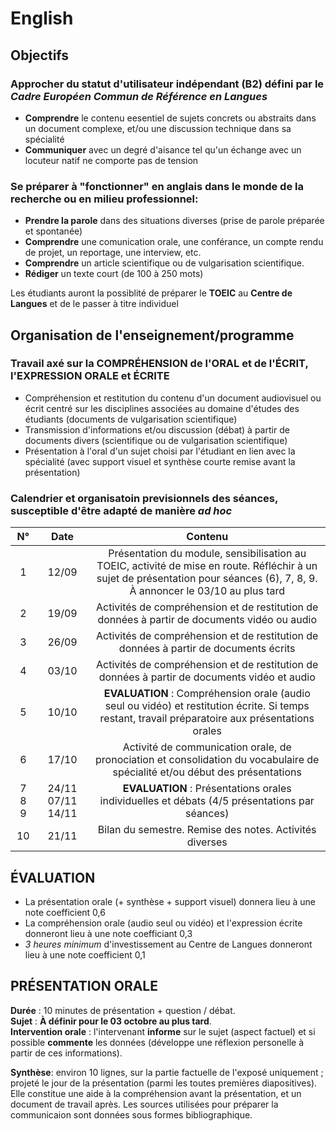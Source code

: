 # **English**
## **Objectifs**
### **Approcher du statut d'utilisateur indépendant** (B2) défini par le *Cadre Européen Commun de Référence en Langues*
- **Comprendre** le contenu eesentiel de sujets concrets ou abstraits dans un document complexe, et/ou une discussion technique dans sa spécialité
- **Communiquer** avec un degré d'aisance tel qu'un échange avec un locuteur natif ne comporte pas de tension  

### **Se préparer à "fonctionner" en anglais dans le monde de la recherche ou en milieu professionnel:**
- **Prendre la parole** dans des situations diverses (prise de parole préparée et spontanée)
- **Comprendre** une comunication orale, une conférance, un compte rendu de projet, un reportage, une interview, etc.
- **Comprendre** un article scientifique ou de vulgarisation scientifique.
- **Rédiger** un texte court (de 100 à 250 mots)  

Les étudiants auront la possiblité de préparer le **TOEIC** au **Centre de Langues** et de le passer à titre individuel
## **Organisation de l'enseignement/programme**  
### **Travail axé sur la COMPRÉHENSION de l'ORAL et de l'ÉCRIT, l'EXPRESSION ORALE et ÉCRITE**

- Compréhension et restitution du contenu d'un document audiovisuel ou écrit centré sur les disciplines associées au domaine d'études des étudiants (documents de vulgarisation scientifique)
- Transmission d'informations et/ou discussion (débat) à partir de documents divers (scientifique ou de vulgarisation scientifique)
- Présentation à l'oral d'un sujet choisi par l'étudiant en lien avec la spécialité (avec support visuel et synthèse courte remise avant la présentation)  

### **Calendrier et organisatoin previsionnels des séances, susceptible d'être adapté de manière *ad hoc***  
|N° |Date|Contenu|
|:-:|:--:|:-----:|
| 1 | 12/09               | Présentation du module, sensibilisation au TOEIC, activité de mise en route. Réfléchir à un sujet de présentation pour séances (6), 7, 8, 9. À annoncer le 03/10 au plus tard |
| 2 | 19/09               | Activités de compréhension et de restitution de données à partir de documents vidéo ou audio                                                                                  |
| 3 | 26/09               | Activités de compréhension et de restitution de données à partir de documents écrits                                                                                          |
| 4 | 03/10               | Activités de compréhension et de restitution de données à partir de documents vidéo et audio                                                                                  |
| 5 | 10/10               | **EVALUATION** : Compréhension orale (audio seul ou vidéo) et restitution écrite. Si temps restant, travail préparatoire aux présentations orales                             |
| 6 | 17/10               | Activité de communication orale, de pronociation et consolidation du vocabulaire de spécialité et/ou début des présentations                                                  |
| 7  8  9 | 24/11  07/11  14/11 | **EVALUATION** : Présentations orales individuelles et débats (4/5 présentations par séances)                                                                                 |
| 10 | 21/11               | Bilan du semestre. Remise des notes. Activités diverses                                                                                                                       |
## ÉVALUATION
- La présentation orale (+ synthèse + support visuel) donnera lieu à une note coefficient 0,6
- La compréhension orale (audio seul ou vidéo) et l'expression écrite donneront lieu à une note coefficiant 0,3
- *3 heures minimum* d'investissement au Centre de Langues donneront lieu à une note coefficient 0,1

## PRÉSENTATION ORALE
**Durée** : 10 minutes de présentation + question / débat.  
**Sujet** : **À définir pour le 03 octobre au plus tard**.  
**Intervention orale** : l'intervenant **informe** sur le sujet (aspect factuel) et si possible **commente** les données (développe une réflexion personelle à partir de ces informations).

**Synthèse**: environ 10 lignes, sur la partie factuelle de l'exposé uniquement ; projeté le jour de la présentation (parmi les toutes premières diapositives). Elle constitue une aide à la compréhension avant la présentation, et un document de travail après. Les sources utilisées pour préparer la communicaion sont données sous formes bibliographique.